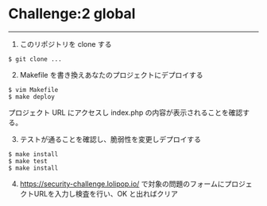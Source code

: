 # Challenge:2 global

---

1. このリポジトリを clone する

```
$ git clone ...
```

2. Makefile を書き換えあなたのプロジェクトにデプロイする

```
$ vim Makefile
$ make deploy
```

プロジェクト URL にアクセスし index.php の内容が表示されることを確認する。

3. テストが通ることを確認し、脆弱性を変更しデプロイする

```
$ make install
$ make test
$ make install
```

4. https://security-challenge.lolipop.io/ で対象の問題のフォームにプロジェクトURLを入力し検査を行い、OK と出ればクリア

